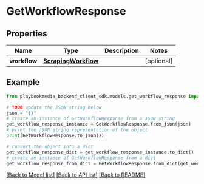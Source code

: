 # GetWorkflowResponse


## Properties

Name | Type | Description | Notes
------------ | ------------- | ------------- | -------------
**workflow** | [**ScrapingWorkflow**](ScrapingWorkflow.md) |  | [optional] 

## Example

```python
from playbookmedia_backend_client_sdk.models.get_workflow_response import GetWorkflowResponse

# TODO update the JSON string below
json = "{}"
# create an instance of GetWorkflowResponse from a JSON string
get_workflow_response_instance = GetWorkflowResponse.from_json(json)
# print the JSON string representation of the object
print(GetWorkflowResponse.to_json())

# convert the object into a dict
get_workflow_response_dict = get_workflow_response_instance.to_dict()
# create an instance of GetWorkflowResponse from a dict
get_workflow_response_from_dict = GetWorkflowResponse.from_dict(get_workflow_response_dict)
```
[[Back to Model list]](../README.md#documentation-for-models) [[Back to API list]](../README.md#documentation-for-api-endpoints) [[Back to README]](../README.md)


